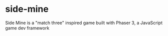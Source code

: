 # side-mine
Side Mine is a "match three" inspired game built with Phaser 3, a JavaScript game dev framework
